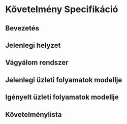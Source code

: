 # Követelmény Specifikáció
## Bevezetés
## Jelenlegi helyzet
## Vágyálom rendszer
## Jelenlegi üzleti folyamatok modellje
## Igényelt üzleti folyamatok modellje
## Követelménylista 